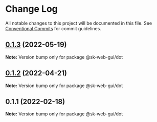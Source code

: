 # Change Log

All notable changes to this project will be documented in this file.
See [Conventional Commits](https://conventionalcommits.org) for commit guidelines.

## [0.1.3](https://github.com/Sundsvallskommun/web-shared-components/compare/@sk-web-gui/dot@0.1.2...@sk-web-gui/dot@0.1.3) (2022-05-19)

**Note:** Version bump only for package @sk-web-gui/dot





## [0.1.2](https://github.com/Sundsvallskommun/web-shared-components/compare/@sk-web-gui/dot@0.1.1...@sk-web-gui/dot@0.1.2) (2022-04-21)

**Note:** Version bump only for package @sk-web-gui/dot





## 0.1.1 (2022-02-18)

**Note:** Version bump only for package @sk-web-gui/dot
